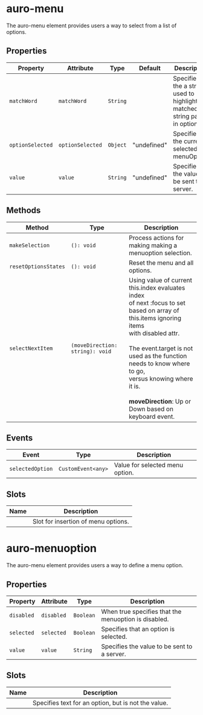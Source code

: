 # auro-menu

The auro-menu element provides users a way to select from a list of options.

## Properties

| Property         | Attribute        | Type     | Default     | Description                                      |
|------------------|------------------|----------|-------------|--------------------------------------------------|
| `matchWord`      | `matchWord`      | `String` |             | Specifies the a string used to highlight matched string parts in options. |
| `optionSelected` | `optionSelected` | `Object` | "undefined" | Specifies the current selected menuOption.       |
| `value`          | `value`          | `String` | "undefined" | Specifies the value to be sent to a server.      |

## Methods

| Method               | Type                            | Description                                      |
|----------------------|---------------------------------|--------------------------------------------------|
| `makeSelection`      | `(): void`                      | Process actions for making making a menuoption selection. |
| `resetOptionsStates` | `(): void`                      | Reset the menu and all options.                  |
| `selectNextItem`     | `(moveDirection: string): void` | Using value of current this.index evaluates index<br />of next :focus to set based on array of this.items ignoring items<br />with disabled attr.<br /><br />The event.target is not used as the function needs to know where to go,<br />versus knowing where it is.<br /><br />**moveDirection**: Up or Down based on keyboard event. |

## Events

| Event            | Type               | Description                     |
|------------------|--------------------|---------------------------------|
| `selectedOption` | `CustomEvent<any>` | Value for selected menu option. |

## Slots

| Name | Description                         |
|------|-------------------------------------|
|      | Slot for insertion of menu options. |


# auro-menuoption

The auro-menu element provides users a way to define a menu option.

## Properties

| Property   | Attribute  | Type      | Description                                      |
|------------|------------|-----------|--------------------------------------------------|
| `disabled` | `disabled` | `Boolean` | When true specifies that the menuoption is disabled. |
| `selected` | `selected` | `Boolean` | Specifies that an option is selected.            |
| `value`    | `value`    | `String`  | Specifies the value to be sent to a server.      |

## Slots

| Name | Description                                      |
|------|--------------------------------------------------|
|      | Specifies text for an option, but is not the value. |

